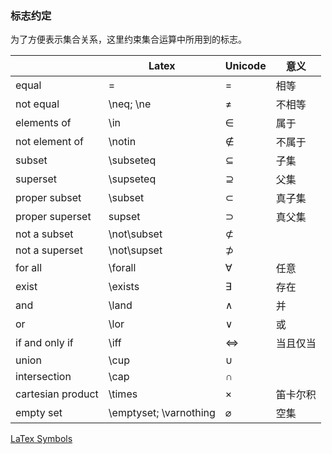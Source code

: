 ### 标志约定

为了方便表示集合关系，这里约束集合运算中所用到的标志。

|                   | Latex                  | Unicode       | 意义     |
| ----------------- | ---------------------- | ------------- | -------- |
| equal             | =                      | =             | 相等     |
| not equal         | \neq; \ne              | ≠             | 不相等   |
| elements of       | \in                    | ∈             | 属于     |
| not element of    | \notin                 | ∉             | 不属于   |
| subset            | \subseteq              | ⊆             | 子集     |
| superset          | \supseteq              | ⊇             | 父集     |
| proper subset     | \subset                | ⊂             | 真子集   |
| proper superset   | supset                 | ⊃             | 真父集   |
| not a subset      | \not\subset            | ⊄             |          |
| not a superset    | \not\supset            | ⊅             |          |
| for all           | \forall                | ∀             | 任意     |
| exist             | \exists                | ∃             | 存在     |
| and               | \land                  | $\land$       | 并       |
| or                | \lor                   | $\lor$        | 或       |
| if and only if    | \iff                   | $\iff$        | 当且仅当 |
| union             | \cup                   | ∪             |          |
| intersection      | \cap                   | ∩             |          |
| cartesian product | \times                 | ×             | 笛卡尔积 |
| empty set         | \emptyset; \varnothing | $\varnothing$ | 空集     |


[LaTex Symbols](https://oeis.org/wiki/List_of_LaTeX_mathematical_symbols)
